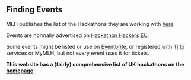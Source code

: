 ## Finding Events

MLH publishes the list of the Hackathons they are working with
[here](https://mlh.io/eu).

Events are normally advertised on
[Hackathon Hackers EU](https://www.facebook.com/groups/hackathonhackerseu/).

Some events might be listed or use on [Eventbrite](https://eventbrite.co.uk), or registered with [Ti.to](http://ti.to) services or MyMLH, but not every event uses it for tickets.

**This website has a (fairly) comprehensive list of UK hackathons on the [homepage](/).**
